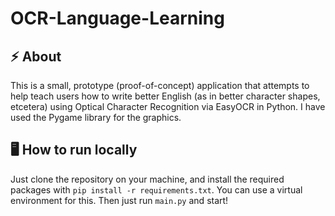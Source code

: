 # OCR-Language-Learning

## :zap: About
This is a small, prototype (proof-of-concept) application that attempts to help teach users how to write better English (as in better character shapes, etcetera) using Optical Character Recognition via EasyOCR in Python. I have used the Pygame library for the graphics.

## :desktop_computer: How to run locally
Just clone the repository on your machine, and install the required packages with `pip install -r requirements.txt`. You can use a virtual environment for this. Then just run `main.py` and start!
